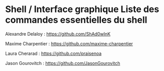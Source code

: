 # Shell / Interface graphique Liste des commandes essentielles du shell

Alexandre Delaloy : https://github.com/ShAd0wInK

Maxime Charpentier : https://github.com/maxime-charpentier

Laura Cherarad : https://github.com/praisenoa

Jason Gourovitch : https://github.com/JasonGourovitch